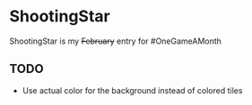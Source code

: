 ShootingStar
============

ShootingStar is my ~~February~~ entry for #OneGameAMonth

## TODO

 * Use actual color for the background instead of colored tiles